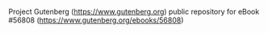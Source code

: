 Project Gutenberg (https://www.gutenberg.org) public repository for
eBook #56808 (https://www.gutenberg.org/ebooks/56808)
